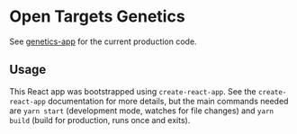 # Open Targets Genetics

See [genetics-app](https://github.com/opentargets/genetics-app) for the current production code.

## Usage

This React app was bootstrapped using `create-react-app`. See the `create-react-app` documentation for more details, but the main commands needed are `yarn start` (development mode, watches for file changes) and `yarn build` (build for production, runs once and exits).
